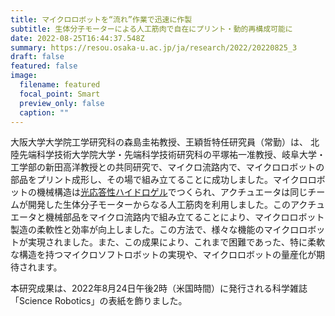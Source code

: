 ```yaml
---
title: マイクロロボットを“流れ”作業で迅速に作製
subtitle: 生体分子モーターによる人工筋肉で自在にプリント・動的再構成可能に
date: 2022-08-25T16:44:37.548Z
summary: https://resou.osaka-u.ac.jp/ja/research/2022/20220825_3
draft: false
featured: false
image:
  filename: featured
  focal_point: Smart
  preview_only: false
  caption: ""
---
```

<!--StartFragment-->

大阪大学大学院工学研究科の森島圭祐教授、王穎哲特任研究員（常勤）は、 北陸先端科学技術大学院大学・先端科学技術研究科の平塚祐一准教授、岐阜大学・工学部の新田高洋教授との共同研究で、マイクロ流路内で、マイクロロボットの部品をプリント成形し、その場で組み立てることに成功しました。マイクロロボットの機械構造は[光応答性ハイドロゲル](https://resou.osaka-u.ac.jp/ja/research/2022/20220825_3#term-6c89e)でつくられ、アクチュエータは同じチームが開発した生体分子モーターからなる人工筋肉を利用しました。このアクチュエータと機械部品をマイクロ流路内で組み立てることにより、マイクロロボット製造の柔軟性と効率が向上しました。この方法で、様々な機能のマイクロロボットが実現されました。また、この成果により、これまで困難であった、特に柔軟な構造を持つマイクロソフトロボットの実現や、マイクロロボットの量産化が期待されます。

本研究成果は、2022年8月24日午後2時（米国時間）に発行される科学雑誌「Science Robotics」の表紙を飾りました。

<!--EndFragment-->